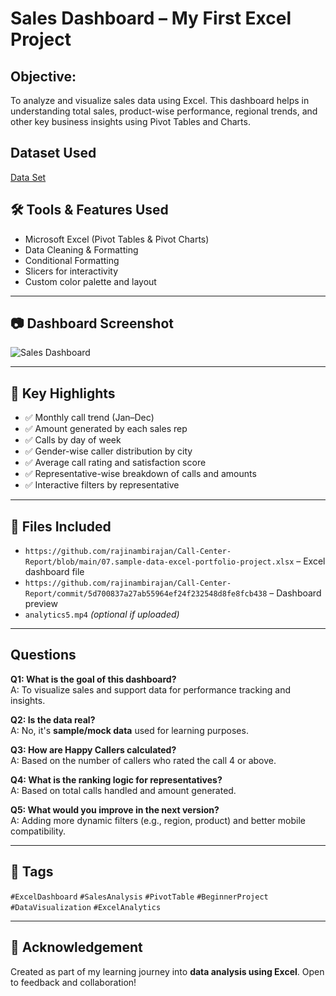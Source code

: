 # Sales Dashboard – My First Excel Project
## Objective:
To analyze and visualize sales data using Excel. This dashboard helps in understanding total sales, product-wise performance, regional trends, and other key business insights using Pivot Tables and Charts.
## Dataset Used
<a href="https://github.com/rajinambirajan/Call-Center-Report/blob/main/07.sample-data-excel-portfolio-project.xlsx">Data Set</a>

## 🛠️ Tools & Features Used

- Microsoft Excel (Pivot Tables & Pivot Charts)
- Data Cleaning & Formatting
- Conditional Formatting
- Slicers for interactivity
- Custom color palette and layout

---

## 📷 Dashboard Screenshot

![Sales Dashboard](https://github.com/rajinambirajan/Call-Center-Report/commit/5d700837a27ab55964ef24f232548d8fe8fcb438)

---

## 📌 Key Highlights

- ✅ Monthly call trend (Jan–Dec)
- ✅ Amount generated by each sales rep
- ✅ Calls by day of week
- ✅ Gender-wise caller distribution by city
- ✅ Average call rating and satisfaction score
- ✅ Representative-wise breakdown of calls and amounts
- ✅ Interactive filters by representative

---
## 📁 Files Included

- `https://github.com/rajinambirajan/Call-Center-Report/blob/main/07.sample-data-excel-portfolio-project.xlsx` – Excel dashboard file
- `https://github.com/rajinambirajan/Call-Center-Report/commit/5d700837a27ab55964ef24f232548d8fe8fcb438` – Dashboard preview
- `analytics5.mp4` *(optional if uploaded)*

---

## Questions

**Q1: What is the goal of this dashboard?**  
A: To visualize sales and support data for performance tracking and insights.

**Q2: Is the data real?**  
A: No, it's **sample/mock data** used for learning purposes.

**Q3: How are Happy Callers calculated?**  
A: Based on the number of callers who rated the call 4 or above.

**Q4: What is the ranking logic for representatives?**  
A: Based on total calls handled and amount generated.

**Q5: What would you improve in the next version?**  
A: Adding more dynamic filters (e.g., region, product) and better mobile compatibility.

---

## 📌 Tags

`#ExcelDashboard` `#SalesAnalysis` `#PivotTable` `#BeginnerProject` `#DataVisualization` `#ExcelAnalytics`

---

## 🙌 Acknowledgement

Created as part of my learning journey into **data analysis using Excel**. Open to feedback and collaboration!
